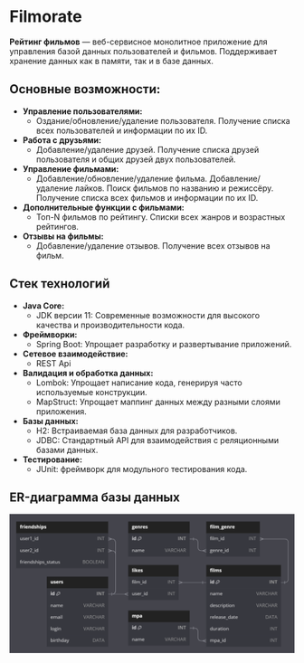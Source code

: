 # Filmorate

**Рейтинг фильмов** — веб-сервисное монолитное приложение для управления базой данных пользователей и фильмов. Поддерживает хранение данных как в памяти, так и в базе данных.

## Основные возможности:
- **Управление пользователями:** 
  - Оздание/обновление/удаление пользователя. Получение списка всех пользователей и информации по их ID.
- **Работа с друзьями:**
  - Добавление/удаление друзей. Получение списка друзей пользователя и общих друзей двух пользователей.
- **Управление фильмами:**
  - Добавление/обновление/удаление фильма. Добавление/удаление лайков. Поиск фильмов по названию и режиссёру. Получение списка всех фильмов и информации по их ID.
- **Дополнительные функции с фильмами:**
  - Топ-N фильмов по рейтингу. Списки всех жанров и возрастных рейтингов.
- **Отзывы на фильмы:**
  - Добавление/удаление отзывов. Получение всех отзывов на фильм.

## Стек технологий

- **Java Core:**
  - JDK версии 11: Современные возможности для высокого качества и производительности кода.
- **Фреймворки:**
  - Spring Boot: Упрощает разработку и развертывание приложений.
- **Сетевое взаимодействие:**
  - REST Api
- **Валидация и обработка данных:**
  - Lombok: Упрощает написание кода, генерируя часто используемые конструкции.
  - MapStruct: Упрощает маппинг данных между разными слоями приложения.
- **Базы данных:**
  - H2: Встраиваемая база данных для разработчиков.
  - JDBC: Стандартный API для взаимодействия с реляционными базами данных.
- **Тестирование:**
  - JUnit: фреймворк для модульного тестирования кода.

## ER-диаграмма базы данных
![Схема](diagram.png)
